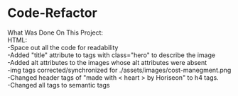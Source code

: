 # Code-Refactor

What Was Done On This Project:<br>
HTML:<br>
-Space out all the code for readability<br>
-Added "title" attribute to tags with class="hero" to describe the image<br>
-Added alt attributes to the images whose alt attributes were absent<br>
-img tags corrected/synchronized for ./assets/images/cost-manegment.png<br>
-Changed header tags of "made with < heart > by Horiseon" to h4 tags. <br>
-Changed all tags to semantic tags
